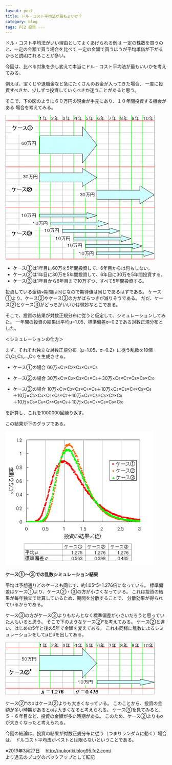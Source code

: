 ```yaml
---
layout: post
title: ドル・コスト平均法が最もよいか？
category: blog
tags: FC2 投資 ☆☆☆
---
```


ドル・コスト平均法がいい理由としてよくあげられる例は
一定の株数を買うのと、一定の金額で買う場合を比べて
一定の金額で買うほうが平均単価が下がるからと説明されることが多い。

今回は、比べる対象を少し変えて本当にドル・コスト平均法が最もいいかを考えてみる。

例えば、宝くじや退職金など急にたくさんのお金が入ってきた場合、
一度に投資すべきか、少しずつ投資していくべきか迷うことがあると思う。

そこで、下の図のように６０万円の現金が手元にあり、１０年間投資する機会がある
場合を考えてみる。

![image](/images/2008nukoriki/e13-1.gif)

* ケース①は1年目に60万を5年間投資して、6年目からは何もしない。
* ケース②は1年目に30万を5年間投資して、6年目に30万を5年間投資する。
* ケース③は1年目から6年目まで10万ずつ、すべて5年間投資する。

投資している金額×期間は同じなので期待値は同じであるはずである。
ケース①より、ケース②やケース③の方がばらつきが減りそうである。
だだ、ケース②とケース③がどっちがいいかは微妙なとこである。

そこで、投資の結果が対数正規分布に従うと仮定して、シミュレーションしてみた。
一年間の投資の結果は平均μ=1.05、標準偏差σ=0.2である対数正規分布とした。

＜シミュレーションの仕方＞

まず、それぞれ独立な対数正規分布（μ=1.05、σ=0.2）に従う乱数を10個
C<span style="font-size:x-small;">1</span>,C<span style="font-size:x-small;">2</span>,C<span style="font-size:x-small;">3</span>,…,C<span style="font-size:x-small;">10</span> を生成させる。

* ケース①の場合
60万×C<span style="font-size:x-small;">1</span>×C<span style="font-size:x-small;">2</span>×C<span style="font-size:x-small;">3</span>×C<span style="font-size:x-small;">4</span>×C<span style="font-size:x-small;">5</span>

* ケース②の場合
30万×C<span style="font-size:x-small;">1</span>×C<span style="font-size:x-small;">2</span>×C<span style="font-size:x-small;">3</span>×C<span style="font-size:x-small;">4</span>×C<span style="font-size:x-small;">5</span>＋30万×C<span style="font-size:x-small;">6</span>×C<span style="font-size:x-small;">7</span>×C<span style="font-size:x-small;">8</span>×C<span style="font-size:x-small;">9</span>×C<span style="font-size:x-small;">10</span>

* ケース③の場合
10万×C<span style="font-size:x-small;">1</span>×C<span style="font-size:x-small;">2</span>×C<span style="font-size:x-small;">3</span>×C<span style="font-size:x-small;">4</span>×C<span style="font-size:x-small;">5</span>＋10万×C<span style="font-size:x-small;">2</span>×C<span style="font-size:x-small;">3</span>×C<span style="font-size:x-small;">4</span>×C<span style="font-size:x-small;">5</span>×C<span style="font-size:x-small;">6</span>  
＋10万×C<span style="font-size:x-small;">3</span>×C<span style="font-size:x-small;">4</span>×C<span style="font-size:x-small;">5</span>×C<span style="font-size:x-small;">6</span>×C<span style="font-size:x-small;">7</span>＋10万×C<span style="font-size:x-small;">4</span>×C<span style="font-size:x-small;">5</span>×C<span style="font-size:x-small;">6</span>×C<span style="font-size:x-small;">7</span>×C<span style="font-size:x-small;">8</span>  
＋10万×C<span style="font-size:x-small;">5</span>×C<span style="font-size:x-small;">6</span>×C<span style="font-size:x-small;">7</span>×C<span style="font-size:x-small;">8</span>×C<span style="font-size:x-small;">9</span>＋10万×C<span style="font-size:x-small;">6</span>×C<span style="font-size:x-small;">7</span>×C<span style="font-size:x-small;">8</span>×C<span style="font-size:x-small;">9</span>×C<span style="font-size:x-small;">10</span>  

を計算し、これを1000000回繰り返す。

この結果が下のグラフである。

![image](/images/2008nukoriki/e13-2.gif)

<strong>ケース①～③での乱数シミュレーション結果</strong>

平均は予想通りどのケースも同じで、約1.05^5=1.276倍になっている。
標準偏差はケース①より、ケース②・③の方が小さくなっている。
これは投資の結果が毎年独立で計算しているため、期間を分散することで、
分散効果が得られているからである。

ケース③の方がケース②よりもなんとなく標準偏差が小さいだろうと思っていた人もいると思う。
そこで下のようなケース②*を考えてみる。
ケース②と違い、はじめの5年と後の5年で金額を変えてある。
これも同様に乱数によるシミュレーションをしてμとσを出してある。

![image](/images/2008nukoriki/e13-3.gif)

ケース②*のσはケース②よりも大きくなっている。
このことから、投資の金額が多い時期があるとσは大きくなると考えられる。
ケース③を見てみると、５・６年目など、投資の金額が多い時期がある。
このため、ケース②よりもσが大きくなったと考えられる。

今回の結論は、投資の結果が対数正規分布に従う（つまりランダムに動く）場合は、
ドルコスト平均法がベストとは限らないということである。

※2019年3月27日　
http://nukoriki.blog95.fc2.com/  
より過去のブログのバックアップとして転記
